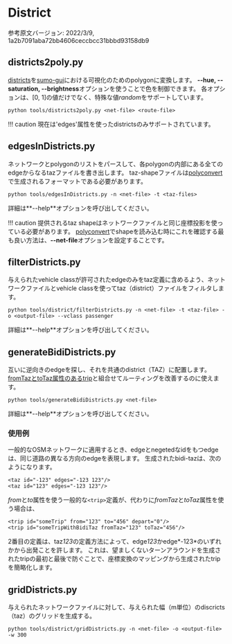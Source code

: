 
# District

参考原文バージョン: 2022/3/9, 1a2b7091aba72bb4606ceccbcc31bbbd93158db9

## districts2poly.py

[districts](../Demand/Importing_O/D_Matrices.md#describing_the_taz)を[sumo-gui](../sumo-gui.md)における可視化のためのpolygonに変換します。
**--hue, --saturation, --brightness**オプションを使うことで色を制御できます。
各オプションは、\[0, 1\]の値だけでなく、特殊な値*random*をサポートしています。

```
python tools/districts2poly.py <net-file> <route-file>
```

!!! caution
    現在は'edges'属性を使ったdistrictsのみサポートされています。

## edgesInDistricts.py

ネットワークとpolygonのリストをパースして、各polygonの内部にある全てのedgeからなるtazファイルを書き出します。
taz-shapeファイルは[polyconvert](../polyconvert.md)で生成されるフォーマットである必要があります。

```
python tools/edgesInDistricts.py -n <net-file> -t <taz-files>
```

詳細は**--help**オプションを呼び出してください。

!!! caution
    提供されるtaz shapeはネットワークファイルと同じ座標投影を使っている必要があります。
    [polyconvert](../polyconvert.md)でshapeを読み込む時にこれを確認する最も良い方法は、**--net-file**オプションを設定することです。

## filterDistricts.py
与えられたvehicle classが許可されたedgeのみをtaz定義に含めるよう、ネットワークファイルとvehicle classを使ってtaz（district）ファイルをフィルタします。

```
python tools/district/filterDistricts.py -n <net-file> -t <taz-file> -o <output-file> --vclass passenger
```

詳細は**--help**オプションを呼び出してください。

## generateBidiDistricts.py

互いに逆向きのedgeを探し、それを共通のdistrict（TAZ）に配置します。
[fromTazとtoTaz属性のあるtrip](../Definition_of_Vehicles,_Vehicle_Types,_and_Routes.md#traffic_assignement_zones_taz)と組合せてルーティングを改善するのに使えます。

```
python tools/generateBidiDistricts.py <net-file>
```

詳細は**--help**オプションを呼び出してください。

### 使用例

一般的なOSMネットワークに適用するとき、edgeとnegetedなidをもつedgeは、同じ道路の異なる方向のedgeを表現します。
生成されたbidi-tazは、次のようになります。

```
<taz id="-123" edges="-123 123"/>
<taz id="123" edges="-123 123"/>
```

*from*と*to*属性を使う一般的な`<trip>`定義が、代わりに*fromTaz*と*toTaz*属性を使う場合は、

```
<trip id="someTrip" from="123" to="456" depart="0"/>
<trip id="someTripWithBidiTaz fromTaz="123" toTaz="456"/>
```

2番目の定義は、taz*123*の定義方法によって、edge*123*かedge*-123*のいずれかから出発ことを許します。
これは、望ましくないターンアラウンドを生成されたtripの最初と最後で防ぐことで、座標変換のマッピングから生成されたtripを簡略化します。

## gridDistricts.py

与えられたネットワークファイルに対して、与えられた幅（m単位）のdiscricts（taz）のグリッドを生成する。

```
python tools/district/gridDistricts.py -n <net-file> -o <output-file> -w 300
```